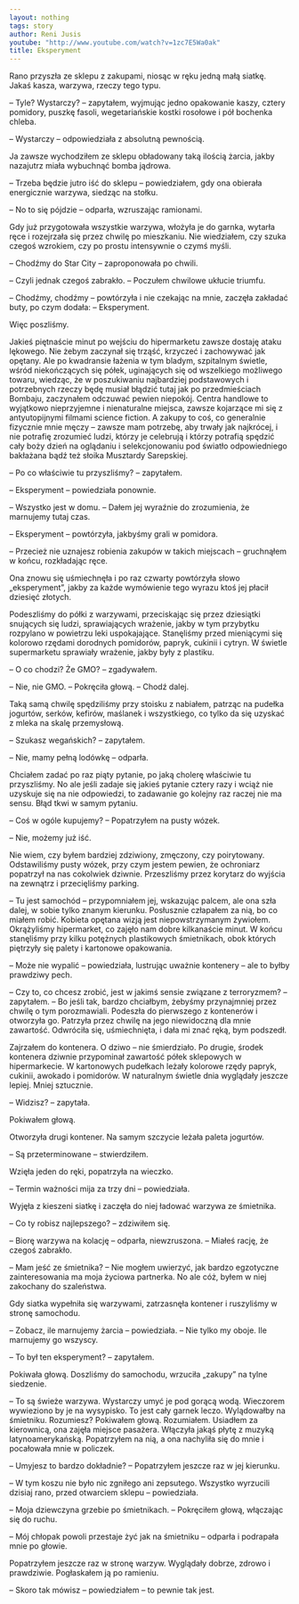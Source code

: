 ```yaml
---
layout: nothing
tags: story
author: Reni Jusis
youtube: "http://www.youtube.com/watch?v=1zc7E5Wa0ak"
title: Eksperyment
---
```

Rano przyszła ze sklepu z zakupami, niosąc w ręku jedną małą siatkę. Jakaś kasza, warzywa, rzeczy tego typu.

– Tyle? Wystarczy? – zapytałem, wyjmując jedno opakowanie kaszy, cztery pomidory, puszkę fasoli, wegetariańskie kostki rosołowe i pół bochenka chleba.

– Wystarczy – odpowiedziała z absolutną pewnością.

Ja zawsze wychodziłem ze sklepu obładowany taką ilością żarcia, jakby nazajutrz miała wybuchnąć bomba jądrowa.

– Trzeba będzie jutro iść do sklepu – powiedziałem, gdy ona obierała energicznie warzywa, siedząc na stołku.

– No to się pójdzie – odparła, wzruszając ramionami.

Gdy już przygotowała wszystkie warzywa, włożyła je do garnka, wytarła ręce i rozejrzała się przez chwilę po mieszkaniu. Nie wiedziałem, czy szuka czegoś wzrokiem, czy po prostu intensywnie o czymś myśli.

– Chodźmy do Star City – zaproponowała po chwili.

– Czyli jednak czegoś zabrakło. – Poczułem chwilowe ukłucie triumfu.

– Chodźmy, chodźmy – powtórzyła i nie czekając na mnie, zaczęła zakładać buty, po czym dodała: – Eksperyment.

Więc poszliśmy.

Jakieś piętnaście minut po wejściu do hipermarketu zawsze dostaję ataku lękowego. Nie żebym zaczynał się trząść, krzyczeć i zachowywać jak opętany. Ale po kwadransie łażenia w tym bladym, szpitalnym świetle, wśród niekończących się półek, uginających się od wszelkiego możliwego towaru, wiedząc, że w poszukiwaniu najbardziej podstawowych i potrzebnych rzeczy będę musiał błądzić tutaj jak po przedmieściach Bombaju, zaczynałem odczuwać pewien niepokój. Centra handlowe to wyjątkowo nieprzyjemne i nienaturalne miejsca, zawsze kojarzące mi się z antyutopijnymi filmami science fiction. A zakupy to coś, co generalnie fizycznie mnie męczy – zawsze mam potrzebę, aby trwały jak najkrócej, i nie potrafię zrozumieć ludzi, którzy je celebrują i którzy potrafią spędzić cały boży dzień na oglądaniu i selekcjonowaniu pod światło odpowiedniego bakłażana bądź też słoika Musztardy Sarepskiej.

– Po co właściwie tu przyszliśmy? – zapytałem.

– Eksperyment – powiedziała ponownie.

– Wszystko jest w domu. – Dałem jej wyraźnie do zrozumienia, że marnujemy tutaj czas.

– Eksperyment – powtórzyła, jakbyśmy grali w pomidora.

– Przecież nie uznajesz robienia zakupów w takich miejscach – gruchnąłem w końcu, rozkładając ręce.

Ona znowu się uśmiechnęła i po raz czwarty powtórzyła słowo „eksperyment”, jakby za każde wymówienie tego wyrazu ktoś jej płacił dziesięć złotych.

Podeszliśmy do półki z warzywami, przeciskając się przez dziesiątki snujących się ludzi, sprawiających wrażenie, jakby w tym przybytku rozpylano w powietrzu leki uspokajające. Stanęliśmy przed mieniącymi się kolorowo rzędami dorodnych pomidorów, papryk, cukinii i cytryn. W świetle supermarketu sprawiały wrażenie, jakby były z plastiku.

– O co chodzi? Że GMO? – zgadywałem.

– Nie, nie GMO. – Pokręciła głową. – Chodź dalej.

Taką samą chwilę spędziliśmy przy stoisku z nabiałem, patrząc na pudełka jogurtów, serków, kefirów, maślanek i wszystkiego, co tylko da się uzyskać z mleka na skalę przemysłową.

– Szukasz wegańskich? – zapytałem.

– Nie, mamy pełną lodówkę – odparła.

Chciałem zadać po raz piąty pytanie, po jaką cholerę właściwie tu przyszliśmy. No ale jeśli zadaje się jakieś pytanie cztery razy i wciąż nie uzyskuje się na nie odpowiedzi, to zadawanie go kolejny raz raczej nie ma sensu. Błąd tkwi w samym pytaniu.

– Coś w ogóle kupujemy? – Popatrzyłem na pusty wózek.

– Nie, możemy już iść.

Nie wiem, czy byłem bardziej zdziwiony, zmęczony, czy poirytowany.
Odstawiliśmy pusty wózek, przy czym jestem pewien, że ochroniarz popatrzył na nas cokolwiek dziwnie. Przeszliśmy przez korytarz do wyjścia na zewnątrz i przecięliśmy parking.

– Tu jest samochód – przypomniałem jej, wskazując palcem, ale ona szła dalej, w sobie tylko znanym kierunku. Posłusznie człapałem za nią, bo co miałem robić. Kobieta opętana wizją jest niepowstrzymanym żywiołem.
Okrążyliśmy hipermarket, co zajęło nam dobre kilkanaście minut. W końcu stanęliśmy przy kilku potężnych plastikowych śmietnikach, obok których piętrzyły się palety i kartonowe opakowania.

– Może nie wypalić – powiedziała, lustrując uważnie kontenery – ale to byłby prawdziwy pech.

– Czy to, co chcesz zrobić, jest w jakimś sensie związane z terroryzmem? – zapytałem. – Bo jeśli tak, bardzo chciałbym, żebyśmy przynajmniej przez chwilę o tym porozmawiali.
Podeszła do pierwszego z kontenerów i otworzyła go. Patrzyła przez chwilę na jego niewidoczną dla mnie zawartość. Odwróciła się, uśmiechnięta, i dała mi znać ręką, bym podszedł.

Zajrzałem do kontenera. O dziwo – nie śmierdziało. Po drugie, środek kontenera dziwnie przypominał zawartość półek sklepowych w hipermarkecie. W kartonowych pudełkach leżały kolorowe rzędy papryk, cukinii, awokado i pomidorów. W naturalnym świetle dnia wyglądały jeszcze lepiej. Mniej sztucznie.

– Widzisz? – zapytała.

Pokiwałem głową.

Otworzyła drugi kontener. Na samym szczycie leżała paleta jogurtów.

– Są przeterminowane – stwierdziłem.

Wzięła jeden do ręki, popatrzyła na wieczko.

– Termin ważności mija za trzy dni – powiedziała.

Wyjęła z kieszeni siatkę i zaczęła do niej ładować warzywa ze śmietnika.

– Co ty robisz najlepszego? – zdziwiłem się.

– Biorę warzywa na kolację – odparła, niewzruszona. – Miałeś rację, że czegoś zabrakło.

– Mam jeść ze śmietnika? – Nie mogłem uwierzyć, jak bardzo egzotyczne zainteresowania ma moja życiowa partnerka. No ale cóż, byłem w niej zakochany do szaleństwa.

Gdy siatka wypełniła się warzywami, zatrzasnęła kontener i ruszyliśmy w stronę samochodu.

– Zobacz, ile marnujemy żarcia – powiedziała. – Nie tylko my oboje. Ile marnujemy go wszyscy.

– To był ten eksperyment? – zapytałem.

Pokiwała głową. Doszliśmy do samochodu, wrzuciła „zakupy” na tylne siedzenie.

– To są świeże warzywa. Wystarczy umyć je pod gorącą wodą. Wieczorem wywieziono by je na wysypisko. To jest cały garnek leczo. Wylądowałby na śmietniku. Rozumiesz?
Pokiwałem głową. Rozumiałem. Usiadłem za kierownicą, ona zajęła miejsce pasażera. Włączyła jakąś płytę z muzyką latynoamerykańską. Popatrzyłem na nią, a ona nachyliła się do mnie i pocałowała mnie w policzek.

– Umyjesz to bardzo dokładnie? – Popatrzyłem jeszcze raz w jej kierunku.

– W tym koszu nie było nic zgniłego ani zepsutego. Wszystko wyrzucili dzisiaj rano, przed otwarciem sklepu – powiedziała.

– Moja dziewczyna grzebie po śmietnikach. – Pokręciłem głową, włączając się do ruchu.

– Mój chłopak powoli przestaje żyć jak na śmietniku – odparła i podrapała mnie po głowie.

Popatrzyłem jeszcze raz w stronę warzyw. Wyglądały dobrze, zdrowo i prawdziwie.
Pogłaskałem ją po ramieniu.

– Skoro tak mówisz – powiedziałem – to pewnie tak jest.